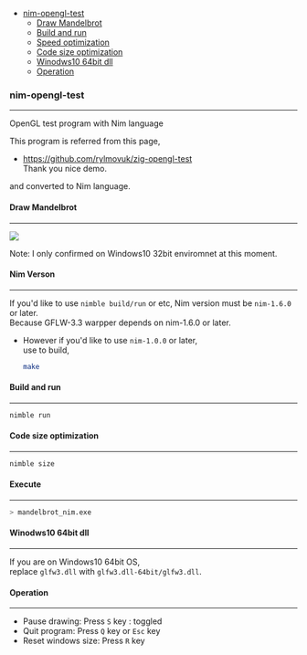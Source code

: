 <!-- START doctoc generated TOC please keep comment here to allow auto update -->
<!-- DON'T EDIT THIS SECTION, INSTEAD RE-RUN doctoc TO UPDATE -->

- [nim-opengl-test](#nim-opengl-test)
  - [Draw Mandelbrot](#draw-mandelbrot)
  - [Build and run](#build-and-run)
  - [Speed optimization](#speed-optimization)
  - [Code size optimization](#code-size-optimization)
  - [Winodws10 64bit dll](#winodws10-64bit-dll)
  - [Operation](#operation)

<!-- END doctoc generated TOC please keep comment here to allow auto update -->

### nim-opengl-test

---

OpenGL test program with Nim language

This program is referred from this page,  
  * https://github.com/rylmovuk/zig-opengl-test  
    Thank you nice demo.

and converted to Nim language.

#### Draw Mandelbrot

---

<img src="https://github.com/dinau/nim-opengl-test/blob/main/res/movie.gif?raw=true">

Note: I only confirmed on Windows10 32bit enviromnet at this moment. 

#### Nim Verson

---

If you'd like to use `nimble build/run` or etc, Nim version must be `nim-1.6.0` or later.  
Because GFLW-3.3 warpper depends on nim-1.6.0 or later.
- However if you'd like to use `nim-1.0.0` or later,  
use to build,

   ```sh
   make
   ```

#### Build and run

---

```sh
nimble run
```


#### Code size optimization

---

```sh
nimble size
```

#### Execute

---

```sh
> mandelbrot_nim.exe
```

#### Winodws10 64bit dll

---

If you are on Windows10 64bit OS,  
replace `glfw3.dll` with `glfw3.dll-64bit/glfw3.dll`.

#### Operation

---

* Pause drawing: Press `S` key : toggled
* Quit program: Press `Q` key or `Esc` key
* Reset windows size: Press `R` key

    
